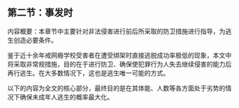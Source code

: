 ## 第二节：事发时

内容概要：本章节中主要针对非法侵害进行前后所采取的防卫措施进行指导，为逃生创造必要条件。

鉴于近十余年戒网瘾学校受害者在遭受绑架时直接逃脱成功率极低的现象，本文中将采取非常规措施，目的在于进行防卫、确保使犯罪行为人失去继续侵害的能力后再行逃生。在大多数情况下，这也是逃生唯一可能的方式。

以下的内容为全文的核心部分，最终目的是在其体能、人数等各方面处于劣势的情况下确保未成年人逃生的概率最大化。
